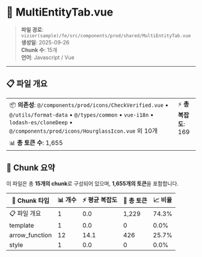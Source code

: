 # 📄 MultiEntityTab.vue

> **파일 경로**: `vizier(sample)/fe/src/components/prod/shared/MultiEntityTab.vue`  
> **생성일**: 2025-09-26  
> **Chunk 수**: 15개  
> **언어**: Javascript / Vue
---





## 📋 파일 개요

| | |
|--|--|
| 📦 **의존성**: `@/components/prod/icons/CheckVerified.vue` • `@/utils/format-data` • `@/types/common` • `vue-i18n` • `lodash-es/cloneDeep` • `@/components/prod/icons/HourglassIcon.vue` 외 10개 | ⚡ **총 복잡도**: 169 |
| 📊 **총 토큰 수**: 1,655 |  |






## 🧩 Chunk 요약

이 파일은 총 **15개의 chunk**로 구성되어 있으며, **1,655개의 토큰**을 포함합니다.

| 🧩 Chunk 타입 | 📊 개수 | ⚡ 평균 복잡도 | 📝 총 토큰 | 📈 비율 |
|---------------|--------|-------------|----------|--------|
| 📋 파일 개요 | 1 | 0.0 | 1,229 | 74.3% |
| template | 1 | 0.0 | 0 | 0.0% |
| arrow_function | 12 | 14.1 | 426 | 25.7% |
| style | 1 | 0.0 | 0 | 0.0% |

